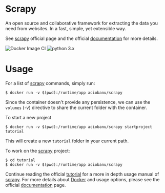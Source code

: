 # Scrapy
An open source and collaborative framework for extracting the data you need from websites.
In a fast, simple, yet extensible way.

See [scrapy][scrapy-home] official page and the official [documentation][scrapy-docs] for more details.

![Docker Image CI](https://github.com/cz111000/docker-scrapy/workflows/Docker%20Image%20CI/badge.svg?branch=master)
![python 3.x](https://img.shields.io/badge/python-3.x-blue.svg?style=flat&logo=python)

# Usage
For a list of [scrapy][scrapy-home] commands, simply run:
```
$ docker run -v $(pwd):/runtime/app aciobanu/scrapy
```
Since the container doesn't provide any persistence, we can use the `volumes` (-v) directive to share the current folder with the container.

To start a new project
```
$ docker run -v $(pwd):/runtime/app aciobanu/scrapy startproject tutorial
```
This will create a new `tutorial` folder in your current path.

To work on the [scrapy][scrapy-home] project:
```
$ cd tutorial
$ docker run -v $(pwd):/runtime/app aciobanu/scrapy
```
Continue reading the official [tutorial][scrapy-tutorial] for a more in depth usage manual of [scrapy][scrapy-home]. For more details about [Docker][docker-home] and usage options, please see the official [documentation][docker-docs] page.


[scrapy-home]: http://scrapy.org/
[scrapy-docs]: http://doc.scrapy.org/en/latest/
[scrapy-tutorial]: http://doc.scrapy.org/en/latest/intro/tutorial.html
[docker-home]: https://www.docker.com/
[docker-docs]: https://docs.docker.com/
